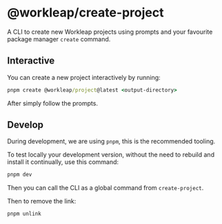 # @workleap/create-project

A CLI to create new Workleap projects using prompts and your favourite package manager `create` command.

## Interactive

You can create a new project interactively by running:

```cmd
pnpm create @workleap/project@latest <output-directory>
```

After simply follow the prompts.

## Develop

During development, we are using `pnpm`, this is the recommended tooling.

To test locally your development version, without the need to rebuild and install it continually, use this command:

```cmd
pnpm dev
```

Then you can call the CLI as a global command from `create-project`.

Then to remove the link:

```cmd
pnpm unlink
```
